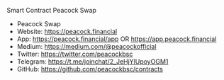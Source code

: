 Smart Contract Peacock Swap

 * Peacock Swap
 * Website:         https://peacock.financial
 * App:             https://peacock.financial/app OR  https://app.peacock.financial
 * Medium:          https://medium.com/@peacockofficial  
 * Twitter:         https://twitter.com/peacockbsc
 * Telegram:        https://t.me/joinchat/2_JeHjYlUpoyOGM1
 * GitHub:          https://github.com/peacockbsc/contracts

